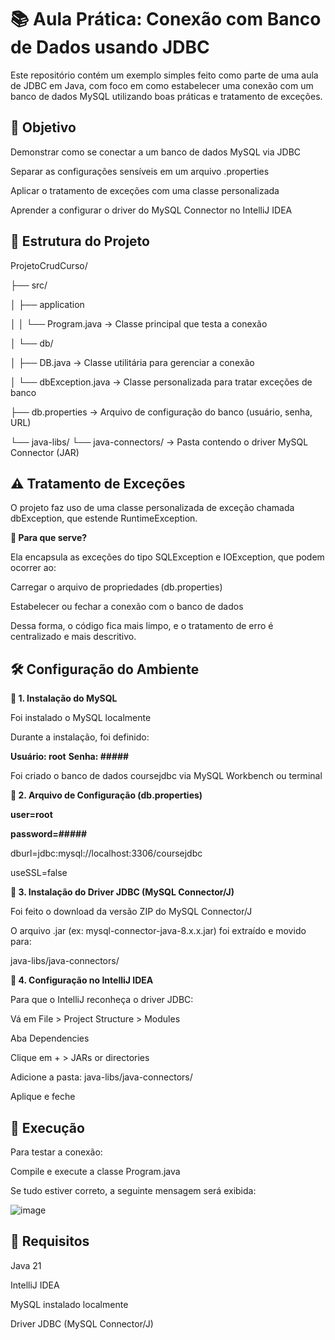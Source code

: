 # 📚 Aula Prática: Conexão com Banco de Dados usando JDBC

Este repositório contém um exemplo simples feito como parte de uma aula de JDBC em Java, com foco em como estabelecer uma conexão com um banco de dados MySQL utilizando boas práticas e tratamento de exceções.

## 🎯 Objetivo
Demonstrar como se conectar a um banco de dados MySQL via JDBC

Separar as configurações sensíveis em um arquivo .properties

Aplicar o tratamento de exceções com uma classe personalizada

Aprender a configurar o driver do MySQL Connector no IntelliJ IDEA


## 🧱 Estrutura do Projeto

ProjetoCrudCurso/

├── src/

│   ├── application

│   │   └── Program.java           → Classe principal que testa a conexão

│   └── db/

│       ├── DB.java                → Classe utilitária para gerenciar a conexão

│       └── dbException.java       → Classe personalizada para tratar exceções de banco

├── db.properties                 → Arquivo de configuração do banco (usuário, senha, URL)

└── java-libs/
    └── java-connectors/          → Pasta contendo o driver MySQL Connector (JAR)



## ⚠️ Tratamento de Exceções
O projeto faz uso de uma classe personalizada de exceção chamada dbException, que estende RuntimeException.

**🔹 Para que serve?**

Ela encapsula as exceções do tipo SQLException e IOException, que podem ocorrer ao:

Carregar o arquivo de propriedades (db.properties)

Estabelecer ou fechar a conexão com o banco de dados

Dessa forma, o código fica mais limpo, e o tratamento de erro é centralizado e mais descritivo.

## 🛠 Configuração do Ambiente

**🔹 1. Instalação do MySQL**

Foi instalado o MySQL localmente

Durante a instalação, foi definido:

**Usuário: root** 
**Senha: #####**

Foi criado o banco de dados coursejdbc via MySQL Workbench ou terminal

**🔹 2. Arquivo de Configuração (db.properties)**

**user=root**

**password=#####**

dburl=jdbc:mysql://localhost:3306/coursejdbc

useSSL=false

**🔹 3. Instalação do Driver JDBC (MySQL Connector/J)**

Foi feito o download da versão ZIP do MySQL Connector/J

O arquivo .jar (ex: mysql-connector-java-8.x.x.jar) foi extraído e movido para:

java-libs/java-connectors/

**🔹 4. Configuração no IntelliJ IDEA**

Para que o IntelliJ reconheça o driver JDBC:

Vá em File > Project Structure > Modules

Aba Dependencies

Clique em + > JARs or directories

Adicione a pasta: java-libs/java-connectors/

Aplique e feche

## 🚀 Execução

Para testar a conexão:

Compile e execute a classe Program.java

Se tudo estiver correto, a seguinte mensagem será exibida:

![image](https://github.com/user-attachments/assets/e057d4a9-ed4a-4084-bc11-fe3223261143)


## 📌 Requisitos

Java 21

IntelliJ IDEA

MySQL instalado localmente

Driver JDBC (MySQL Connector/J)
